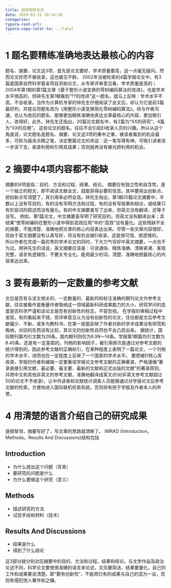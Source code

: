 ```yaml
---
title: 如何写好论文
date: 2019-03-31 19:14:10
categories:
typora-root-url: ..
typora-copy-lalal-to: ../lalal
---
```


# 1 题名要精练准确地表达最核心的内容 
题名、摘要、论文这3项，首先是论文要好，学术质量要高，这一点毫无疑问。然而论文好而不被收录，这也屡见不鲜。
2002年没被检索的4篇学报论文中，有3篇是国家自然科学基金项目资助论文，从专家评审意见看，学术质量是高的；2004年第1期的第1篇文章《基于整形小波变换的零树编码算法的改进》，也是学术水平很高的，但钟先生第1眼看到“??的改进”这一题名，就马上反映：学术水平不高，不会收录。当作为计算机专家的钟先生仔细阅读了全文后，却认为它是前3篇最好的，并提议将题名改为《用整形小波变换简化零树编码算法》。经与作者沟通，也认为改后的题名，能够更加精练准确地表达文章最核心的内容，更加吸引人，改得好。此外，钟先生还指出，20篇论文题名中，有2篇为“XX的研究”，4篇为“XX的应用”。
这些论文的题名，往往不会引起EI收录人员的兴趣。所以从这个角度说，论文题名是题名、摘要、论文这3项的重中之重，被读者看到的机会最多，可称为画龙点睛之笔，决定整篇论文的命运：这一笔写得有神，可吸引读者进一步读下去，收录利用和引用其成果；否则就再没有被光顾利用的机会。 

# 2 摘要中4项内容都不能缺 
摘要的4项是指：目的、方法和过程、结果、结论。
摘要应有独立性和自含性，是一个独立的短文，即不阅读文献全文，就能获得必要的信息。其中要突出创新点，把创新点写清楚了，其引用率必然会高。钟先生指出，第1期20篇论文摘要中，半数以上没有写目的，有的没有写明方法和过程，有的没有写结果和结论，或结果只有形容词的叙述而没有量化。有的中文摘要虽写了出来，但英文没有翻译，还等于没写。
例如，第1篇论文，中文摘要虽写明了研究目的，但英文没有翻译出来；其结果“使零树编码在整形小波中得到高效应用”中的“高效”没有量化。这些残缺不全的摘要，不能清楚、准确地把文章的核心内容表达出来。尽管一些文章内容很好，但由于英文摘要没有认真写好，将没有机会被EI收录，这是很可惜、很遗憾的。
所以作者在完成一篇优秀的学术论文的同时，下大力气写好中英文摘要，一点也不为过。用钟先生的话说，英文摘要应该是：可读通俗、精练准确、清晰紧凑、客观完整，语言有逻辑性，不要太专业化。能用最少的词，清楚、准确地把最核心的内容表达出来。 

# 3 要有最新的一定数量的参考文献 
文后是否有与该文相关的、一定数量的、最新的和标注准确的期刊论文作参考文献，往往被看作是衡量作者吸纳这一领域最新科研成果能力的大小，研究学问的态度是否科学严谨和该论文是否有创新性的标志，不容忽视。
在学报的审稿过程中发现，有的看起来不错，但评审意见认为没有创新性的论文，往往都是文后参考文献偏少、不新，或多为教科书。在某一层面反映了作者对新的学术成果没有研究和吸纳，对旧的东西没有比较，其论文的创新性自然也不会凸现出来。
据统计，国际期刊篇均引文数为28条。国内期刊则仅为6.99～14条。学报第1期篇均引文数为8.45条，还是有一定差距的。刊物的影响因子，被引用频次是通过对参考文献的统计得到的，因此参考文献的正确标引，在某种程度上表明了一篇论文，一个刊物的学术水平，进而也在一定程度上反映了一个国家的学术水平。
要想被EI核心库收录，学报的作者和编辑一定要重视学报论文参考文献的正确著录，严格遵循“著录直接引用文献，最必要、最主要、最新的文献和正式出版的文献”的著录原则，并把中文和其他非英文的参考文献，准确地翻译成英文(EI对非英文参考文献超过50的论文不予收录)，让中外读者和文献统计调查人员能够通过对学报论文后参考文献的检索，方便地进入国际联机检索系统。否则将有损于学报及作者本人的声誉。 

# 4 用清楚的语言介绍自己的研究成果 
提纲挈领，摘要写好了，写文章的思路就清晰了。
IMRAD (Introduction，Methods，Results And Discussions)结构包括

## Introduction
- 为什么提出这个问题（背景）
- 要研究的问题是什么
- 为什么要做这个研究（意义）
## Methods
- 描述研究的方法
- 试验手段和材料（技术）
## Results And Discussions
- 结果是什么
- 得到了什么结论

这3部分就分别对应摘要中的目的、方法和过程、结果和结论。与文学作品及政治论述不同，科学论文要使用准确的语言来论述，文风要简洁、结果要量化，自己的工作和成果要说清楚。即“要有创新性”，不能把已有的成果与自己的混为一谈，否则有侵犯他人著作权之嫌。 

